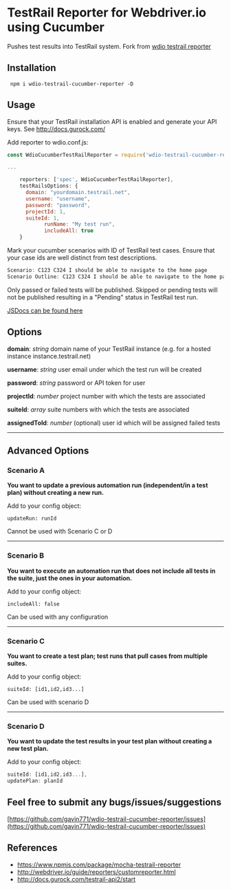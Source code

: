# TestRail Reporter for Webdriver.io using Cucumber

Pushes test results into TestRail system.
Fork from [wdio testrail reporter](https://www.npmjs.com/package/wdio-testrail-reporter)

## Installation

```shell
 npm i wdio-testrail-cucumber-reporter -D
```

## Usage
Ensure that your TestRail installation API is enabled and generate your API keys. See http://docs.gurock.com/

Add reporter to wdio.conf.js:

```Javascript
const WdioCucumberTestRailReporter = require('wdio-testrail-cucumber-reporter');

...

    reporters: ['spec', WdioCucumberTestRailReporter],
    testRailsOptions: {
      domain: "yourdomain.testrail.net",
      username: "username",
      password: "password",
      projectId: 1,
      suiteId: 1,
			runName: "My test run",
			includeAll: true
    }
```

Mark your cucumber scenarios with ID of TestRail test cases. Ensure that your case ids are well distinct from test descriptions.

```Javascript
Scenario: C123 C324 I should be able to navigate to the home page
Scenario Outline: C123 C324 I should be able to navigate to the home page
```

Only passed or failed tests will be published. Skipped or pending tests will not be published resulting in a "Pending" status in TestRail test run.

[JSDocs can be found here](https://gavin771.github.io/wdio-testrail-cucumber-reporter/)

## Options

**domain**: *string* domain name of your TestRail instance (e.g. for a hosted instance instance.testrail.net)

**username**: *string* user email under which the test run will be created

**password**: *string* password or API token for user

**projectId**: *number* project number with which the tests are associated

**suiteId**: *array* suite numbers with which the tests are associated

**assignedToId**: *number* (optional) user id which will be assigned failed tests

<hr/>

## Advanced Options

### Scenario A

**You want to update a previous automation run (independent/in a test plan) without creating a new run.**

Add to your config object:
```
updateRun: runId
```
Cannot be used with Scenario C or D

<hr/>

### Scenario B

**You want to execute an automation run that does not include all tests in the suite, just the ones in your automation.**

Add to your config object:
```
includeAll: false
```
Can be used with any configuration

<hr/>

### Scenario C

**You want to create a test plan; test runs that pull cases from multiple suites.**

Add to your config object:
```
suiteId: [id1,id2,id3...]
```
Can be used with scenario D

<hr/>

### Scenario D

**You want to update the test results in your test plan without creating a new test plan.**

Add to your config object:

```Javascript
suiteId: [id1,id2,id3...],
updatePlan: planId
```

## Feel free to submit any bugs/issues/suggestions

[https://github.com/gavin771/wdio-testrail-cucumber-reporter/issues](https://github.com/gavin771/wdio-testrail-cucumber-reporter/issues)

## References

- https://www.npmjs.com/package/mocha-testrail-reporter
- http://webdriver.io/guide/reporters/customreporter.html
- http://docs.gurock.com/testrail-api2/start